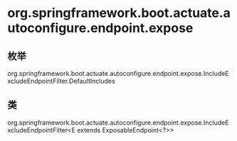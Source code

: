 # org.springframework.boot.actuate.autoconfigure.endpoint.expose

## 枚举

org.springframework.boot.actuate.autoconfigure.endpoint.expose.IncludeExcludeEndpointFilter.DefaultIncludes

## 类

org.springframework.boot.actuate.autoconfigure.endpoint.expose.IncludeExcludeEndpointFilter<E extends ExposableEndpoint<?>>





